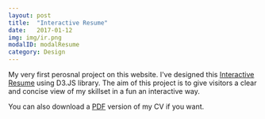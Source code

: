 ```yaml
---
layout: post
title:  "Interactive Resume"
date:   2017-01-12
img: img/ir.png
modalID: modalResume
category: Design
---
```

My very first perosnal project on this website. I've designed this [Interactive Resume][resume-link] using D3.JS library. The aim of this project is to give visitors a clear and concise view of my skillset in a fun an interactive way. 

You can also download a [PDF][pdf-link] version of my CV if you want.



[resume-link]: /resume.html
[pdf-link]: https://www.dropbox.com/s/k97skaq6hr07bbw/CV%20-%20Sharvil%20Popli.docx?dl=0